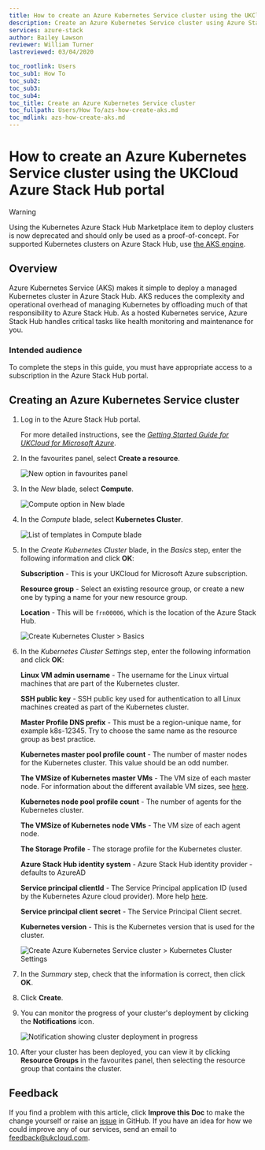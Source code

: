 ```yaml
---
title: How to create an Azure Kubernetes Service cluster using the UKCloud Azure Stack Hub portal
description: Create an Azure Kubernetes Service cluster using Azure Stack Hub
services: azure-stack
author: Bailey Lawson
reviewer: William Turner
lastreviewed: 03/04/2020

toc_rootlink: Users
toc_sub1: How To
toc_sub2:
toc_sub3:
toc_sub4:
toc_title: Create an Azure Kubernetes Service cluster
toc_fullpath: Users/How To/azs-how-create-aks.md
toc_mdlink: azs-how-create-aks.md
---
```


# How to create an Azure Kubernetes Service cluster using the UKCloud Azure Stack Hub portal

> [!WARNING]
> Using the Kubernetes Azure Stack Hub Marketplace item to deploy clusters is now deprecated and should only be used as a proof-of-concept. For supported Kubernetes clusters on Azure Stack Hub, use [the AKS engine](https://docs.microsoft.com/en-us/azure-stack/user/azure-stack-kubernetes-aks-engine-overview?view=azs-2002).

## Overview

Azure Kubernetes Service (AKS) makes it simple to deploy a managed Kubernetes cluster in Azure Stack Hub. AKS reduces the complexity and operational overhead of managing Kubernetes by offloading much of that responsibility to Azure Stack Hub. As a hosted Kubernetes service, Azure Stack Hub handles critical tasks like health monitoring and maintenance for you.

### Intended audience

To complete the steps in this guide, you must have appropriate access to a subscription in the Azure Stack Hub portal.

## Creating an Azure Kubernetes Service cluster

1. Log in to the Azure Stack Hub portal.

   For more detailed instructions, see the [*Getting Started Guide for UKCloud for Microsoft Azure*](azs-gs.md).

2. In the favourites panel, select **Create a resource**.

    ![New option in favourites panel](images/azsp_newmenu.png)

3. In the *New* blade, select **Compute**.

    ![Compute option in New blade](images/azsp_newblade.png)

4. In the *Compute* blade, select **Kubernetes Cluster**.

    ![List of templates in Compute blade](images/azsp_computeblade.png)

5. In the *Create Kubernetes Cluster* blade, in the *Basics* step, enter the following information and click **OK**:

   **Subscription** - This is your UKCloud for Microsoft Azure subscription.

   **Resource group** - Select an existing resource group, or create a new one by typing a name for your new resource group.

   **Location** - This will be `frn00006`, which is the location of the Azure Stack Hub.

   ![Create Kubernetes Cluster > Basics](images/azs-browser-create-aks-basics.png)

6. In the *Kubernetes Cluster Settings* step, enter the following information and click **OK**:

   **Linux VM admin username** - The username for the Linux virtual machines that are part of the Kubernetes cluster.

   **SSH public key** - SSH public key used for authentication to all Linux machines created as part of the Kubernetes cluster.

   **Master Profile DNS prefix** - This must be a region-unique name, for example k8s-12345. Try to choose the same name as the resource group as best practice.

   **Kubernetes master pool profile count** - The number of master nodes for the Kubernetes cluster. This value should be an odd number.

   **The VMSize of Kubernetes master VMs** - The VM size of each master node. For information about the different available VM sizes, see [here](https://docs.microsoft.com/en-gb/azure/azure-stack/user/azure-stack-vm-sizes).

   **Kubernetes node pool profile count** - The number of agents for the Kubernetes cluster.

   **The VMSize of Kubernetes node VMs** - The VM size of each agent node.

   **The Storage Profile** - The storage profile for the Kubernetes cluster.

   **Azure Stack Hub identity system** - Azure Stack Hub identity provider - defaults to AzureAD

   **Service principal clientId** - The Service Principal application ID (used by the Kubernetes Azure cloud provider). More help [here](https://github.com/Azure/acs-engine/blob/master/docs/serviceprincipal.md).

   **Service principal client secret** - The Service Principal Client secret.

   **Kubernetes version** - This is the Kubernetes version that is used for the cluster.

   ![Create Azure Kubernetes Service cluster > Kubernetes Cluster Settings](images/azs-browser-create-aks-settings.png)

7. In the *Summary* step, check that the information is correct, then click **OK**.

8. Click **Create**.

9. You can monitor the progress of your cluster's deployment by clicking the **Notifications** icon.

    ![Notification showing cluster deployment in progress](images/azsp_createvm_progress.png)

10. After your cluster has been deployed, you can view it by clicking **Resource Groups** in the favourites panel, then selecting the resource group that contains the cluster.

## Feedback

If you find a problem with this article, click **Improve this Doc** to make the change yourself or raise an [issue](https://github.com/UKCloud/documentation/issues) in GitHub. If you have an idea for how we could improve any of our services, send an email to <feedback@ukcloud.com>.
